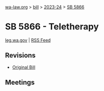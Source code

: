 [wa-law.org](/) > [bill](/bill/) > [2023-24](/bill/2023-24/) > [SB 5866](/bill/2023-24/sb/5866/)

# SB 5866 - Teletherapy
[leg.wa.gov](https://app.leg.wa.gov/billsummary?BillNumber=5866&Year=2023&Initiative=false) | [RSS Feed](./rss.xml)

## Revisions
* [Original Bill](1/)

## Meetings